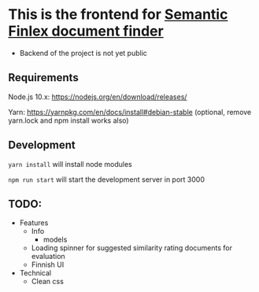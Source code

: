 # This is the frontend for [Semantic Finlex document finder](data.finlex.fi)
 - Backend of the project is not yet public

## Requirements
Node.js 10.x: https://nodejs.org/en/download/releases/

Yarn: https://yarnpkg.com/en/docs/install#debian-stable (optional, remove yarn.lock and npm install works also)
## Development
```yarn install``` will install node modules

```npm run start``` will start the development server in port 3000

## TODO:
 - Features
     - Info
        - models
     - Loading spinner for suggested similarity rating documents for evaluation
     - Finnish UI
 - Technical
     - Clean css
